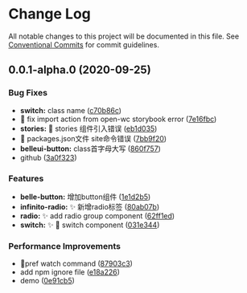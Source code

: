 # Change Log

All notable changes to this project will be documented in this file.
See [Conventional Commits](https://conventionalcommits.org) for commit guidelines.

## 0.0.1-alpha.0 (2020-09-25)


### Bug Fixes

* **switch:** class name ([c70b86c](https://github.com/belleui/belleui/commit/c70b86c892d3fe6a5ca4b8a7f8a2d8e02195b68b))
* 🐛 fix import action from open-wc storybook error ([7e16fbc](https://github.com/belleui/belleui/commit/7e16fbc39627676c3f5d0158112c187beb99365d))
* **stories:** 🐛  stories 组件引入错误 ([eb1d035](https://github.com/belleui/belleui/commit/eb1d035c21dd03e73b3dbceb20633217a4c46e27))
* 🐛 packages.json文件 site命令错误 ([7bb9f20](https://github.com/belleui/belleui/commit/7bb9f203e76f2061f517ca7ac0bc128084b7d0e4))
* **belleui-button:** class首字母大写 ([860f757](https://github.com/belleui/belleui/commit/860f757da345528ff34c37834fc2be0feb57313b))
* github ([3a0f323](https://github.com/belleui/belleui/commit/3a0f323a708a1cd8bbed89304dc3b7188213fd51))


### Features

* **belle-button:** 增加button组件 ([1e1d2b5](https://github.com/belleui/belleui/commit/1e1d2b5e935fab4cb544ff2c21e906927f51869e))
* **infinito-radio:** ✨ 新增radio标签 ([80ab07b](https://github.com/belleui/belleui/commit/80ab07b956531f902fa94509e94dfbd8dcb74dbf))
* **radio:** ✨  add radio group component ([62ff1ed](https://github.com/belleui/belleui/commit/62ff1edfffd4cd2d929a78cebd40285ee99f24cf))
* **switch:** ✨ 🍿️ switch component ([031e344](https://github.com/belleui/belleui/commit/031e344c031f86b2563ee4c23132447959950173))


### Performance Improvements

* 🔧pref watch command ([87903c3](https://github.com/belleui/belleui/commit/87903c38a9af060f21d881bce6ae7ba3d746e5ae))
* add npm ignore file ([e18a226](https://github.com/belleui/belleui/commit/e18a22624e59b9282ba976164047cca422a46ca0))
* demo ([0e91cb5](https://github.com/belleui/belleui/commit/0e91cb5cd13878090405f39b0d302d7039284435))
